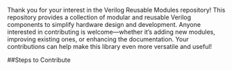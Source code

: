 Thank you for your interest in the Verilog Reusable Modules repository! This repository provides a collection of modular and reusable Verilog components to simplify hardware design and development. Anyone interested in contributing is welcome—whether it’s adding new modules, improving existing ones, or enhancing the documentation. Your contributions can help make this library even more versatile and useful!

##Steps to Contribute







